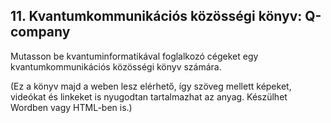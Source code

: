 11\. Kvantumkommunikációs közösségi könyv: Q-company
-----------------------------------------------

Mutasson be kvantuminformatikával foglalkozó cégeket egy kvantumkommunikációs közösségi könyv számára.

(Ez a könyv majd a weben lesz elérhető, így szöveg mellett képeket, videókat és linkeket is nyugodtan tartalmazhat az anyag. Készülhet Wordben vagy HTML-ben is.)
